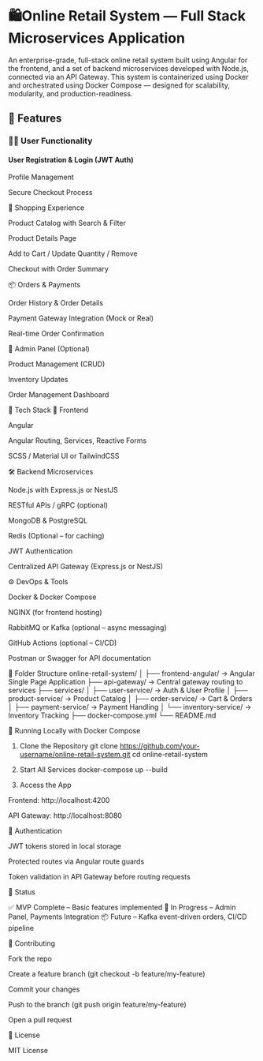 # 🛍️Online Retail System — Full Stack Microservices Application

An enterprise-grade, full-stack online retail system built using Angular for the frontend, and a set of backend microservices developed with Node.js, connected via an API Gateway. This system is containerized using Docker and orchestrated using Docker Compose — designed for scalability, modularity, and production-readiness.

## 🚀 Features
### 🧑‍💼 User Functionality

#### User Registration & Login (JWT Auth)

Profile Management

Secure Checkout Process

🛒 Shopping Experience

Product Catalog with Search & Filter

Product Details Page

Add to Cart / Update Quantity / Remove

Checkout with Order Summary

📦 Orders & Payments

Order History & Order Details

Payment Gateway Integration (Mock or Real)

Real-time Order Confirmation

🧾 Admin Panel (Optional)

Product Management (CRUD)

Inventory Updates

Order Management Dashboard

🧱 Tech Stack
🎨 Frontend

Angular

Angular Routing, Services, Reactive Forms

SCSS / Material UI or TailwindCSS

🛠️ Backend Microservices

Node.js with Express.js or NestJS

RESTful APIs / gRPC (optional)

MongoDB & PostgreSQL

Redis (Optional – for caching)

JWT Authentication

Centralized API Gateway (Express.js or NestJS)

⚙️ DevOps & Tools

Docker & Docker Compose

NGINX (for frontend hosting)

RabbitMQ or Kafka (optional – async messaging)

GitHub Actions (optional – CI/CD)

Postman or Swagger for API documentation

📁 Folder Structure
online-retail-system/
│
├── frontend-angular/           → Angular Single Page Application
├── api-gateway/                → Central gateway routing to services
├── services/
│   ├── user-service/           → Auth & User Profile
│   ├── product-service/        → Product Catalog
│   ├── order-service/          → Cart & Orders
│   ├── payment-service/        → Payment Handling
│   └── inventory-service/      → Inventory Tracking
├── docker-compose.yml
└── README.md

🐳 Running Locally with Docker Compose
1. Clone the Repository
git clone https://github.com/your-username/online-retail-system.git
cd online-retail-system

2. Start All Services
docker-compose up --build

3. Access the App

Frontend: http://localhost:4200

API Gateway: http://localhost:8080

🔐 Authentication

JWT tokens stored in local storage

Protected routes via Angular route guards

Token validation in API Gateway before routing requests

📌 Status

✅ MVP Complete – Basic features implemented
🚧 In Progress – Admin Panel, Payments Integration
📦 Future – Kafka event-driven orders, CI/CD pipeline

🤝 Contributing

Fork the repo

Create a feature branch (git checkout -b feature/my-feature)

Commit your changes

Push to the branch (git push origin feature/my-feature)

Open a pull request

📄 License

MIT License
